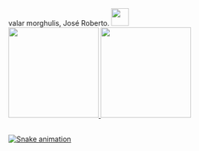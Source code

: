 <div style="justify-content: space-between">
  valar morghulis, José Roberto. 
   <img height="35em" src="https://user-images.githubusercontent.com/40812505/123888140-33bf6580-d929-11eb-8cd7-913b5b8e954c.png"/>
</div>

<div>
<a href="https://github.com/jrlimax">
<img height="180em" src="https://github-readme-stats.vercel.app/api?username=jrlimax&show_icons=true&theme=midnight-purple&include_all_commits=true"/>
<img height="180em" src="https://github-readme-stats.vercel.app/api/top-langs/?username=jrlimax&layout=compact&langs_count=6&theme=midnight-purple"/>
</div><br>

![Snake animation](https://github.com/jrlimax/rafaballerini/blob/output/github-contribution-grid-snake.svg)

<!--
**jrlimax/jrlimax** is a ✨ _special_ ✨ repository because its `README.md` (this file) appears on your GitHub profile.

Here are some ideas to get you started:

- 🔭 I’m currently working on ...
- 🌱 I’m currently learning ...
- 👯 I’m looking to collaborate on ...
- 🤔 I’m looking for help with ...
- 💬 Ask me about ...
- 📫 How to reach me: ...
- 😄 Pronouns: ...
- ⚡ Fun fact: ...
-->
